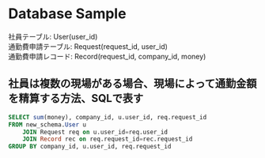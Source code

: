 # Database Sample
社員テーブル: User(user_id)   
通勤費申請テーブル: Request(request_id, user_id)   
通勤費申請レコード: Record(request_id, company_id, money)

## 社員は複数の現場がある場合、現場によって通勤金額を精算する方法、SQLで表す
```sql
SELECT sum(money), company_id, u.user_id, req.request_id
FROM new_schema.User u
    JOIN Request req on u.user_id=req.user_id
    JOIN Record rec on req.request_id=rec.request_id
GROUP BY company_id, u.user_id, req.request_id
```